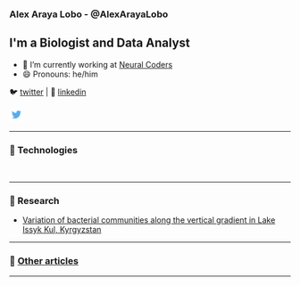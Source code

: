 ### Alex Araya Lobo - @AlexArayaLobo

## I'm a Biologist and Data Analyst


- 🔭 I’m currently working at [Neural Coders][website]
- 😄 Pronouns: he/him


🐦 [twitter][twitter] |  👔 [linkedin][linkedin]

[twitter]: https://twitter.com/alexaraya_27
[linkedin]: https://www.linkedin.com/in/alex-araya-lobo-184b6b196/
[<img src="https://github.com/AlexArayaLobo/Technologies/blob/main/Technologies/twitter.svg" alt="twitter" width="25"></img>](https://twitter.com/alexaraya_27) 

---

### 🚀 Technologies


<br/>

---

### 📝 Research

- [Variation of bacterial communities along the vertical gradient in Lake Issyk Kul, Kyrgyzstan](https://www.biorxiv.org/content/10.1101/864355v1)

---

### 📌 [Other articles][articles]

---

<!-- LINKS -->
[website]: https://neuralcoders.com/
[articles]: https://neuralcoders.com/public/Articles/articles.html




